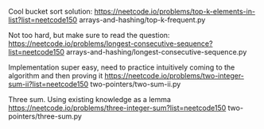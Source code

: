Cool bucket sort solution:
https://neetcode.io/problems/top-k-elements-in-list?list=neetcode150
arrays-and-hashing/top-k-frequent.py

Not too hard, but make sure to read the question:
https://neetcode.io/problems/longest-consecutive-sequence?list=neetcode150
arrays-and-hashing/longest-consecutive-sequence.py

Implementation super easy, need to practice intuitively coming to the algorithm and then proving it
https://neetcode.io/problems/two-integer-sum-ii?list=neetcode150
two-pointers/two-sum-ii.py

Three sum. Using existing knowledge as a lemma
https://neetcode.io/problems/three-integer-sum?list=neetcode150
two-pointers/three-sum.py



